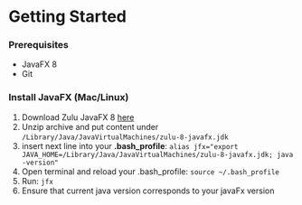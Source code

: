 # Getting Started

### Prerequisites
* JavaFX 8
* Git

### Install JavaFX (Mac/Linux)

1. Download Zulu JavaFX 8 [here](https://www.azul.com/downloads/zulu-community/?&architecture=x86-64-bit&package=jdk-fx)
2. Unzip archive and put content under `/Library/Java/JavaVirtualMachines/zulu-8-javafx.jdk`
3. insert next line into your **.bash_profile**: 
    `alias jfx="export JAVA_HOME=/Library/Java/JavaVirtualMachines/zulu-8-javafx.jdk; java -version"`
4. Open terminal and reload your .bash_profile: `source ~/.bash_profile`
5. Run: `jfx`
6. Ensure that current java version corresponds to your javaFx version